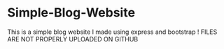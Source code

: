 # Simple-Blog-Website
This is a simple blog website I made using express and bootstrap !
FILES ARE NOT PROPERLY UPLOADED ON GITHUB
